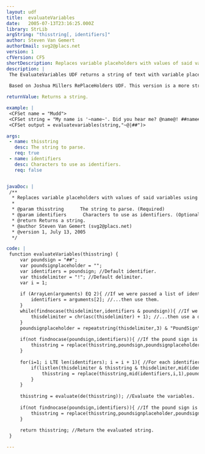 ```yaml
---
layout: udf
title:  evaluateVariables
date:   2005-07-13T23:16:25.000Z
library: StrLib
argString: "thisstring[, identifiers]"
author: Steven Van Gemert
authorEmail: svg2@placs.net
version: 1
cfVersion: CF5
shortDescription: Replaces variable placeholders with values of said variables using any list of possible identifiers.
description: |
 The EvaluateVariables UDF returns a string of text with variable placeholders turned into the actual value of those variables. This is useful in CFMAIL functions when sending user information, etc. In the email message you can include %thisusername% and when the mail is sent it replaces %thisusername% with the actual username. You can specify your own list of placeholder identifiers (%,!,@,$,etc).
 
 Based on Joshua Millers RePlaceHolders UDF. This version is a more streamlined version of his code. Plus, it allows for multiple identifiers. I took out the query name functionality. That can more appropriately be done outside the function by scoping the necessary query variable into the local scope using the columnlist key of the query. I also made the identifiers optional, with a pound sign being the default identifier, as is most common with ColdFusion variables. Thus, if you create your string using pound signs as the identifiers, you can call this UDF with the string as it's only parameter.

returnValue: Returns a string.

example: |
 <CFSet name = "Mudd">
 <CFSet string = "My name is '~name~'. Did you hear me? @name@! ##name##! |name|!">
 <CFSet output = evaluatevariables(string,"~@|##")>

args:
 - name: thisstring
   desc: The string to parse.
   req: true
 - name: identifiers
   desc: Characters to use as identifiers.
   req: false


javaDoc: |
 /**
  * Replaces variable placeholders with values of said variables using any list of possible identifiers.
  * 
  * @param thisstring      The string to parse. (Required)
  * @param identifiers      Characters to use as identifiers. (Optional)
  * @return Returns a string. 
  * @author Steven Van Gemert (svg2@placs.net) 
  * @version 1, July 13, 2005 
  */

code: |
 function evaluateVariables(thisstring) {
     var poundsign = "##";
     var poundsignplaceholder = "";
     var identifiers = poundsign; //Default identifier.
     var thisdelimiter = "!"; //Default delimiter.
     var i = 1;
     
     if (ArrayLen(arguments) EQ 2){ //If we were passed a list of identifiers...
         identifiers = arguments[2]; //...then use them.
     }
     while(findnocase(thisdelimiter,identifiers & poundsign)){ //If we were passed the same identifier as we chose for our delimiter, or it's a pound sign or single quote...
         thisdelimiter = chr(asc(thisdelimiter) + 1); //...then use a different delimiter.
     }
     poundsignplaceholder = repeatstring(thisdelimiter,3) & "PoundSign" & repeatstring(thisdelimiter,3); //Create the pound sign placeholder to preserve existing pound signs in the string.
     
     if(not findnocase(poundsign,identifiers)){ //If the pound sign is not one of the identifiers...
         thisstring = replace(thisstring,poundsign,poundsignplaceholder,"ALL"); //...then replace any existing pound signs with a place holder to preserve them.
     }
 
     for(i=1; i LTE len(identifiers); i = i + 1){ //For each identifier...
         if(listlen(thisdelimiter & thisstring & thisdelimiter,mid(identifiers,i,1)) mod 2){ //If there is an odd number of items in the list (cursory check - not definitive - to verify that the evaluate statement will function properly).
             thisstring = replace(thisstring,mid(identifiers,i,1),poundsign,"ALL"); //...replace it with pound signs.
         }
     }
 
     thisstring = evaluate(de(thisstring)); //Evaluate the variables.
     
     if(not findnocase(poundsign,identifiers)){ //If the pound sign is not one of the identifiers...
         thisstring = replace(thisstring,poundsignplaceholder,poundsign,"ALL"); //...then re-instate the preserved pound signs.
     }
 
     return thisstring; //Return the evaluated string.
 }

---
```


